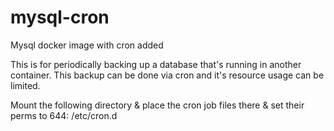 # mysql-cron
Mysql docker image with cron added

This is for periodically backing up a database that's running in another container.  This backup can be done via cron and it's resource usage can be limited.

Mount the following directory & place the cron job files there & set their perms to 644: /etc/cron.d
